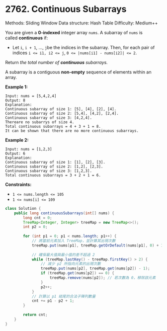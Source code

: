 # 2762. Continuous Subarrays

Methods: Sliding Window
Data structure: Hash Table
Difficulty: Medium++

You are given a **0-indexed** integer array `nums`. A subarray of `nums` is called **continuous** if:

- Let `i`, `i + 1`, ..., `j`be the indices in the subarray. Then, for each pair of indices `i <= i1, i2 <= j`, `0 <= |nums[i1] - nums[i2]| <= 2`.

Return *the total number of **continuous** subarrays.*

A subarray is a contiguous **non-empty** sequence of elements within an array.

**Example 1:**

```
Input: nums = [5,4,2,4]
Output: 8
Explanation:
Continuous subarray of size 1: [5], [4], [2], [4].
Continuous subarray of size 2: [5,4], [4,2], [2,4].
Continuous subarray of size 3: [4,2,4].
Thereare no subarrys of size 4.
Total continuous subarrays = 4 + 3 + 1 = 8.
It can be shown that there are no more continuous subarrays.

```

**Example 2:**

```
Input: nums = [1,2,3]
Output: 6
Explanation:
Continuous subarray of size 1: [1], [2], [3].
Continuous subarray of size 2: [1,2], [2,3].
Continuous subarray of size 3: [1,2,3].
Total continuous subarrays = 3 + 2 + 1 = 6.

```

**Constraints:**

- `1 <= nums.length <= 105`
- `1 <= nums[i] <= 109`

```java
class Solution {
    public long continuousSubarrays(int[] nums) {
        long cnt = 0;
        TreeMap<Integer, Integer> treeMap = new TreeMap<>();
        int p2 = 0;
        
        for (int p1 = 0; p1 < nums.length; p1++) {
            // 將當前元素加入 TreeMap，並計算其出現次數
            treeMap.put(nums[p1], treeMap.getOrDefault(nums[p1], 0) + 1);
            
            // 確保最大值與最小值的差不超過 2
            while (treeMap.lastKey() - treeMap.firstKey() > 2) {
                // 減少 p2 所指向元素的出現次數
                treeMap.put(nums[p2], treeMap.get(nums[p2]) - 1);
                if (treeMap.get(nums[p2]) == 0) {
                    treeMap.remove(nums[p2]); // 若次數為 0，移除該元素
                }
                p2++;
            }
            // 計算以 p1 結尾的合法子陣列數量
            cnt += p1 - p2 + 1;
        }
        
        return cnt;
    }
}

```